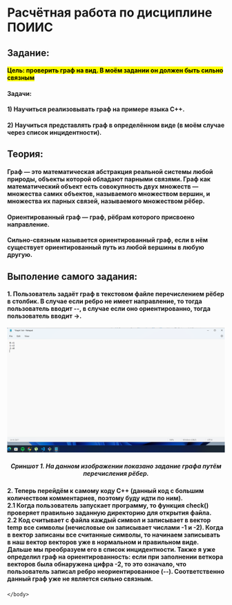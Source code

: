 <!DOCTYPE html>
<html>
    <body>
        <h1> Расчётная работа по дисциплине ПОИИС</h1>
        <h2>Задание:</h2>
        <h4>
        <mark>
        Цель: проверить граф на вид. В моём задании он должен быть сильно связным
        </mark>
        <h4>
        <h4>
        Задачи:
        </h4>
        <h4>
        1) Научиться реализовывать граф на примере языка С++. 
        </h4>
        <h4>
        2) Научиться представлять граф в определённом виде (в моём случае через список инцидентности). 
        </h4>
        <h2>
        Теория: 
        </h2>
        <h4>
        Граф — это математическая абстракция реальной системы любой природы, объекты которой обладают парными связями. Граф как математический объект есть совокупность двух множеств — множества самих объектов, называемого множеством вершин, и множества их парных связей, называемого множеством рёбер.
        </h4>
        <h4>
        Ориентированный граф — граф, рёбрам которого присвоено направление.
        </h4>
        <h4>
        Сильно-связным называется ориентированный граф, если в нём существует ориентированный путь из любой вершины в любую другую.
        </h4>
        <h2>
        Выполение самого задания:
        </h2>
        <h4>
        1. Пользователь задаёт граф в текстовом файле перечислением рёбер в столбик. В случае если ребро не имеет направление, то  тогда пользователь вводит --, в случае если оно ориентированно, тогда пользователь вводит ->.
        </h4>
        <img src="Send 1.png">
        <h5 align="center"> <em>
        Сриншот 1. На данном изображении показано задание графа путём перечисления рёбер.
        </em>
        </h5>
        <h4>
        2. Теперь перейдём к самому коду С++ (данный код с большим количеством комментариев, поэтому буду идти по ним).
        <br> 2.1 Когда пользователь запускает программу, то функция check() проверяет правильно заданную директорию для открытия файла.
        <br> 2.2 Код считывает с файла каждый символ и записывает в вектор temp все символы (нечисловые он записывает числами -1 и -2). Когда в вектор записаны все считанные символы, то начинаем записывать в наш вектор векторов уже в нормальном и правильном виде. Дальше мы преобразуем его в список инцидентности. Также я уже определил граф на ориентированность: если при заполнении веткора векторов была обнаружена цифра -2, то это означало, что пользователь записал ребро неориентированное (--). Соответственно данный граф уже не является сильно связным. 
        </h4>
        
    </body>
</html>